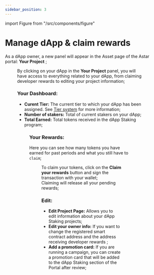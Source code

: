 ```yaml
---
sidebar_position: 3
---
```


import Figure from "/src/components/figure"

# Manage dApp & claim rewards

As a dApp owner, a new panel will appear in the Asset page of the Astar portal: **Your Project** ;

<Figure src={require('/docs/use/dapp-staking/for-devs/img/Project.png').default} width="90%" />

By clicking on your dApp in the **Your Project** panel, you will have access to everything related to your dApp, from claiming developer rewards to editing your project information;

### Your Dashboard:

- **Curent Tier:** The current tier to which your dApp has been assigned. See [Tier system](/docs/use/dapp-staking/for-devs/#tier-system-and-rewards) for more information;
- **Number of stakers:** Total of current stakers on your dApp;
- **Total Earned:** Total tokens received in the dApp Staking program;

<Figure src={require('/docs/use/dapp-staking/for-devs/img/dApp_owner_page.png').default} width="90%" />

### Your Rewards:

Here you can see how many tokens you have earned for past periods and what you still have to `claim`;

<Figure src={require('/docs/use/dapp-staking/for-devs/img/dApp_rewards.png').default} width="100%" />

To claim your tokens, click on the **Claim your rewards** button and sign the transaction with your wallet;\
Claiming will release all your pending rewards;

### Edit:

- **Edit Project Page:** Allows you to edit information about your dApp Staking projects;
- **Edit your owner info:** If you want to change the registered smart contract address and the address receiving developer rewards ;
- **Add a promotion card:** If you are running a campaign, you can create a promotion card that will be added to the dApp Staking section of the Portal after review;

<Figure src={require('/docs/use/dapp-staking/for-devs/img/dApp_owner_page_2.png').default} width="85%" />
